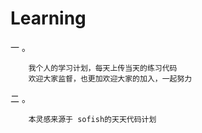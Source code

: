 ﻿# Learning



一    。

        我个人的学习计划，每天上传当天的练习代码
	    欢迎大家监督，也更加欢迎大家的加入，一起努力

	
	
	
二    。

        本灵感来源于 sofish的天天代码计划
